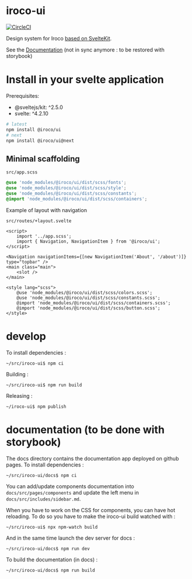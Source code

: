 # iroco-ui

[![CircleCI](https://dl.circleci.com/status-badge/img/gh/iroco-co/iroco-ui/tree/main.svg?style=svg)](https://dl.circleci.com/status-badge/redirect/gh/iroco-co/iroco-ui/tree/main)

Design system for Iroco [based on SvelteKit](https://kit.svelte.dev/docs/packaging).

See the [Documentation](https://iroco-co.github.io/iroco-ui/) (not in sync anymore : to be restored with storybook)

# Install in your svelte application

Prerequisites:

- @sveltejs/kit: ^2.5.0
- svelte: ^4.2.10

```sh
# latest
npm install @iroco/ui
# next
npm install @iroco/ui@next
```

## Minimal scaffolding

`src/app.scss`

```scss
@use 'node_modules/@iroco/ui/dist/scss/fonts';
@use 'node_modules/@iroco/ui/dist/scss/style';
@use 'node_modules/@iroco/ui/dist/scss/constants';
@import 'node_modules/@iroco/ui/dist/scss/containers';
```

Example of layout with navigation

`src/routes/+layout.svelte`

```svelte
<script>
	import '../app.scss';
	import { Navigation, NavigationItem } from '@iroco/ui';
</script>

<Navigation navigationItems={[new NavigationItem('About', '/about')]} type="topbar" />
<main class="main">
	<slot />
</main>

<style lang="scss">
	@use 'node_modules/@iroco/ui/dist/scss/colors.scss';
	@use 'node_modules/@iroco/ui/dist/scss/constants.scss';
	@import 'node_modules/@iroco/ui/dist/scss/containers.scss';
	@import 'node_modules/@iroco/ui/dist/scss/button.scss';
</style>
```

# develop

To install dependencies :

```shell
~/src/iroco-ui$ npm ci
```

Building :

```shell
~/src/iroco-ui$ npm run build
```

Releasing :

```shell
~/iroco-ui$ npm publish
```

# documentation (to be done with storybook)

The docs directory contains the documentation app deployed on github pages. To install dependencies :

```shell
~/src/iroco-ui/docs$ npm ci
```

You can add/update components documentation into `docs/src/pages/components` and update the left menu in `docs/src/includes/sidebar.md`.

When you have to work on the CSS for components, you can have hot reloading. To do so you have to make the iroco-ui build watched with :

```shell
~/src/iroco-ui$ npx npm-watch build
```

And in the same time launch the dev server for docs :

```shell
~/src/iroco-ui/docs$ npm run dev
```

To build the documentation (in docs) :

```shell
~/src/iroco-ui/docs$ npm run build
```
